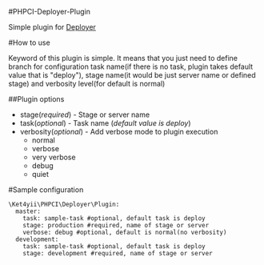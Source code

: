 #PHPCI-Deployer-Plugin

Simple plugin for [Deployer](http://deployer.org)

#How to use

Keyword of this plugin is simple. It means that you just need to define branch 
for configuration task name(if there is no task, plugin takes 
default value that is "deploy"), stage name(it would be just server name or defined stage)
and verbosity level(for default is normal)

##Plugin options

* stage(*required*) - Stage or server name
* task(*optional*) - Task name (*default value is deploy*) 
* verbosity(*optional*) - Add verbose mode to plugin execution
  * normal
  * verbose
  * very verbose
  * debug
  * quiet 

#Sample configuration
```
\Ket4yii\PHPCI\Deployer\Plugin:
  master: 
    task: sample-task #optional, default task is deploy 
    stage: production #required, name of stage or server
    verbose: debug #optional, default is normal(no verbosity)
  development:
    task: sample-task #optional, default task is deploy 
    stage: development #required, name of stage or server

```
